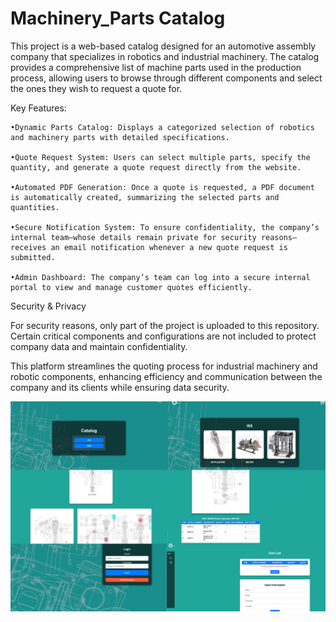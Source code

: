 # Machinery_Parts Catalog
This project is a web-based catalog designed for an automotive assembly company that specializes in robotics and industrial machinery. The catalog provides a comprehensive list of machine parts used in the production process, allowing users to browse through different components and select the ones they wish to request a quote for.

Key Features:

	•Dynamic Parts Catalog: Displays a categorized selection of robotics and machinery parts with detailed specifications.
 
	•Quote Request System: Users can select multiple parts, specify the quantity, and generate a quote request directly from the website.
 
	•Automated PDF Generation: Once a quote is requested, a PDF document is automatically created, summarizing the selected parts and quantities.
 
	•Secure Notification System: To ensure confidentiality, the company’s internal team—whose details remain private for security reasons—receives an email notification whenever a new quote request is submitted.
 
	•Admin Dashboard: The company’s team can log into a secure internal portal to view and manage customer quotes efficiently.

Security & Privacy

For security reasons, only part of the project is uploaded to this repository. Certain critical components and configurations are not included to protect company data and maintain confidentiality.

This platform streamlines the quoting process for industrial machinery and robotic components, enhancing efficiency and communication between the company and its clients while ensuring data security.

![Banner](https://github.com/nataliacancinogarcia/Machinery_Parts/blob/main/Catalog.png) <!-- Optional banner image -->

